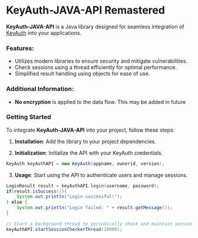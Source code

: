 # KeyAuth-JAVA-API Remastered

**KeyAuth-JAVA-API** is a Java library designed for seamless integration of [KeyAuth](https://keyauth.cc/) into your applications.

### Features:
- Utilizes modern libraries to ensure security and mitigate vulnerabilities.
- Check sessions using a thread efficiently for optimal performance.
- Simplified result handling using objects for ease of use.

### Additional Information:
- **No encryption** is applied to the data flow. This may be added in future

### Getting Started
To integrate **KeyAuth-JAVA-API** into your project, follow these steps:

1. **Installation**: Add the library to your project dependencies.

2. **Initialization**: Initialize the API with your KeyAuth credentials.
```java
KeyAuth keyAuthAPI = new KeyAuth(appname, ownerid, version);
```

3. **Usage**: Start using the API to authenticate users and manage sessions.
```java
LoginResult result = keyAuthAPI.login(username, password);
if(result.isSuccess()){
    System.out.println("Login successful!");
} else {
    System.out.println("Login failed: " + result.getMessage());
}

// Start a background thread to periodically check and maintain session validity every x milliseconds
keyAuthAPI.startSessionCheckerThread(10000);
```
